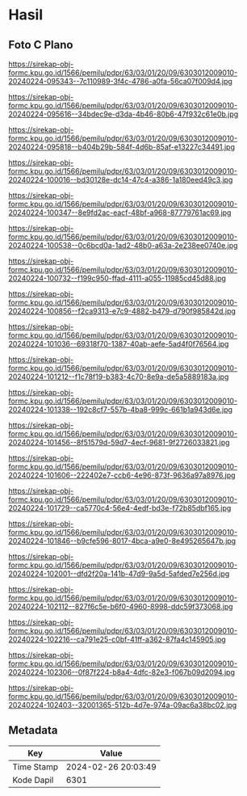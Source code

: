 # Hasil

## Foto C Plano

https://sirekap-obj-formc.kpu.go.id/1566/pemilu/pdpr/63/03/01/20/09/6303012009010-20240224-095343--7c110989-3f4c-4786-a0fa-56ca07f009d4.jpg

https://sirekap-obj-formc.kpu.go.id/1566/pemilu/pdpr/63/03/01/20/09/6303012009010-20240224-095616--34bdec9e-d3da-4b46-80b6-47f932c61e0b.jpg

https://sirekap-obj-formc.kpu.go.id/1566/pemilu/pdpr/63/03/01/20/09/6303012009010-20240224-095818--b404b29b-584f-4d6b-85af-e13227c34491.jpg

https://sirekap-obj-formc.kpu.go.id/1566/pemilu/pdpr/63/03/01/20/09/6303012009010-20240224-100016--bd30128e-dc14-47c4-a386-1a180eed49c3.jpg

https://sirekap-obj-formc.kpu.go.id/1566/pemilu/pdpr/63/03/01/20/09/6303012009010-20240224-100347--8e9fd2ac-eacf-48bf-a968-87779761ac69.jpg

https://sirekap-obj-formc.kpu.go.id/1566/pemilu/pdpr/63/03/01/20/09/6303012009010-20240224-100538--0c6bcd0a-1ad2-48b0-a63a-2e238ee0740e.jpg

https://sirekap-obj-formc.kpu.go.id/1566/pemilu/pdpr/63/03/01/20/09/6303012009010-20240224-100732--f199c950-ffad-4111-a055-11985cd45d88.jpg

https://sirekap-obj-formc.kpu.go.id/1566/pemilu/pdpr/63/03/01/20/09/6303012009010-20240224-100856--f2ca9313-e7c9-4882-b479-d790f985842d.jpg

https://sirekap-obj-formc.kpu.go.id/1566/pemilu/pdpr/63/03/01/20/09/6303012009010-20240224-101036--69318f70-1387-40ab-aefe-5ad4f0f76564.jpg

https://sirekap-obj-formc.kpu.go.id/1566/pemilu/pdpr/63/03/01/20/09/6303012009010-20240224-101212--f1c78f19-b383-4c70-8e9a-de5a5889183a.jpg

https://sirekap-obj-formc.kpu.go.id/1566/pemilu/pdpr/63/03/01/20/09/6303012009010-20240224-101338--192c8cf7-557b-4ba8-999c-661b1a943d6e.jpg

https://sirekap-obj-formc.kpu.go.id/1566/pemilu/pdpr/63/03/01/20/09/6303012009010-20240224-101456--8f51579d-59d7-4ecf-9681-9f2726033821.jpg

https://sirekap-obj-formc.kpu.go.id/1566/pemilu/pdpr/63/03/01/20/09/6303012009010-20240224-101606--222402e7-ccb6-4e96-873f-9636a97a8976.jpg

https://sirekap-obj-formc.kpu.go.id/1566/pemilu/pdpr/63/03/01/20/09/6303012009010-20240224-101729--ca5770c4-56e4-4edf-bd3e-f72b85dbf165.jpg

https://sirekap-obj-formc.kpu.go.id/1566/pemilu/pdpr/63/03/01/20/09/6303012009010-20240224-101846--b9cfe596-8017-4bca-a9e0-8e495265647b.jpg

https://sirekap-obj-formc.kpu.go.id/1566/pemilu/pdpr/63/03/01/20/09/6303012009010-20240224-102001--dfd2f20a-141b-47d9-9a5d-5afded7e256d.jpg

https://sirekap-obj-formc.kpu.go.id/1566/pemilu/pdpr/63/03/01/20/09/6303012009010-20240224-102112--827f6c5e-b6f0-4960-8998-ddc59f373068.jpg

https://sirekap-obj-formc.kpu.go.id/1566/pemilu/pdpr/63/03/01/20/09/6303012009010-20240224-102216--ca791e25-c0bf-41ff-a362-87fa4c145905.jpg

https://sirekap-obj-formc.kpu.go.id/1566/pemilu/pdpr/63/03/01/20/09/6303012009010-20240224-102306--0f87f224-b8a4-4dfc-82e3-f067b09d2094.jpg

https://sirekap-obj-formc.kpu.go.id/1566/pemilu/pdpr/63/03/01/20/09/6303012009010-20240224-102403--32001365-512b-4d7e-974a-09ac6a38bc02.jpg


## Metadata

| Key        | Value               |
| ---------- | ------------------- |
| Time Stamp | 2024-02-26 20:03:49 |
| Kode Dapil | 6301                |



